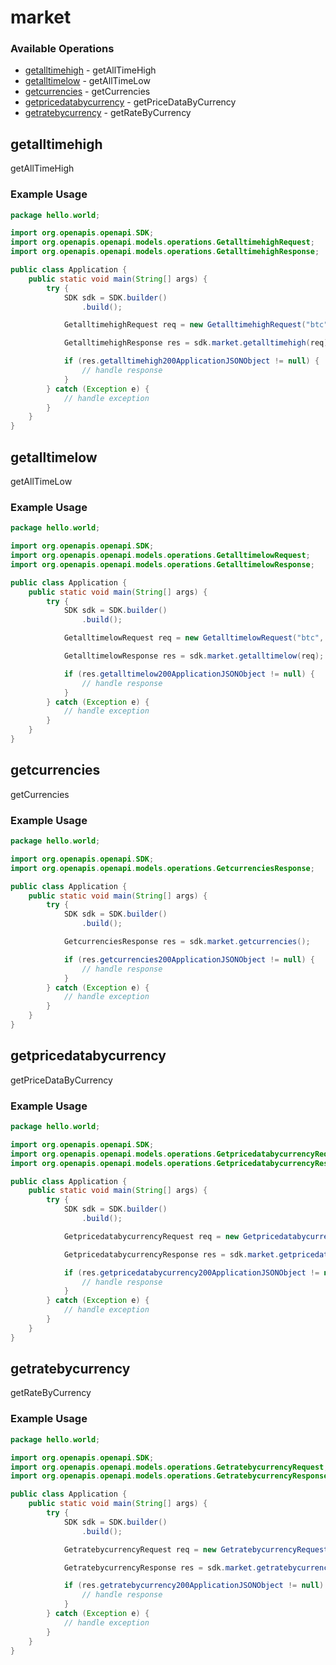 # market

### Available Operations

* [getalltimehigh](#getalltimehigh) - getAllTimeHigh
* [getalltimelow](#getalltimelow) - getAllTimeLow
* [getcurrencies](#getcurrencies) - getCurrencies
* [getpricedatabycurrency](#getpricedatabycurrency) - getPriceDataByCurrency
* [getratebycurrency](#getratebycurrency) - getRateByCurrency

## getalltimehigh

getAllTimeHigh

### Example Usage

```java
package hello.world;

import org.openapis.openapi.SDK;
import org.openapis.openapi.models.operations.GetalltimehighRequest;
import org.openapis.openapi.models.operations.GetalltimehighResponse;

public class Application {
    public static void main(String[] args) {
        try {
            SDK sdk = SDK.builder()
                .build();

            GetalltimehighRequest req = new GetalltimehighRequest("btc", "eur");            

            GetalltimehighResponse res = sdk.market.getalltimehigh(req);

            if (res.getalltimehigh200ApplicationJSONObject != null) {
                // handle response
            }
        } catch (Exception e) {
            // handle exception
        }
    }
}
```

## getalltimelow

getAllTimeLow

### Example Usage

```java
package hello.world;

import org.openapis.openapi.SDK;
import org.openapis.openapi.models.operations.GetalltimelowRequest;
import org.openapis.openapi.models.operations.GetalltimelowResponse;

public class Application {
    public static void main(String[] args) {
        try {
            SDK sdk = SDK.builder()
                .build();

            GetalltimelowRequest req = new GetalltimelowRequest("btc", "eur");            

            GetalltimelowResponse res = sdk.market.getalltimelow(req);

            if (res.getalltimelow200ApplicationJSONObject != null) {
                // handle response
            }
        } catch (Exception e) {
            // handle exception
        }
    }
}
```

## getcurrencies

getCurrencies

### Example Usage

```java
package hello.world;

import org.openapis.openapi.SDK;
import org.openapis.openapi.models.operations.GetcurrenciesResponse;

public class Application {
    public static void main(String[] args) {
        try {
            SDK sdk = SDK.builder()
                .build();

            GetcurrenciesResponse res = sdk.market.getcurrencies();

            if (res.getcurrencies200ApplicationJSONObject != null) {
                // handle response
            }
        } catch (Exception e) {
            // handle exception
        }
    }
}
```

## getpricedatabycurrency

getPriceDataByCurrency

### Example Usage

```java
package hello.world;

import org.openapis.openapi.SDK;
import org.openapis.openapi.models.operations.GetpricedatabycurrencyRequest;
import org.openapis.openapi.models.operations.GetpricedatabycurrencyResponse;

public class Application {
    public static void main(String[] args) {
        try {
            SDK sdk = SDK.builder()
                .build();

            GetpricedatabycurrencyRequest req = new GetpricedatabycurrencyRequest("btc", "usd");            

            GetpricedatabycurrencyResponse res = sdk.market.getpricedatabycurrency(req);

            if (res.getpricedatabycurrency200ApplicationJSONObject != null) {
                // handle response
            }
        } catch (Exception e) {
            // handle exception
        }
    }
}
```

## getratebycurrency

getRateByCurrency

### Example Usage

```java
package hello.world;

import org.openapis.openapi.SDK;
import org.openapis.openapi.models.operations.GetratebycurrencyRequest;
import org.openapis.openapi.models.operations.GetratebycurrencyResponse;

public class Application {
    public static void main(String[] args) {
        try {
            SDK sdk = SDK.builder()
                .build();

            GetratebycurrencyRequest req = new GetratebycurrencyRequest("btc", "eur");            

            GetratebycurrencyResponse res = sdk.market.getratebycurrency(req);

            if (res.getratebycurrency200ApplicationJSONObject != null) {
                // handle response
            }
        } catch (Exception e) {
            // handle exception
        }
    }
}
```
